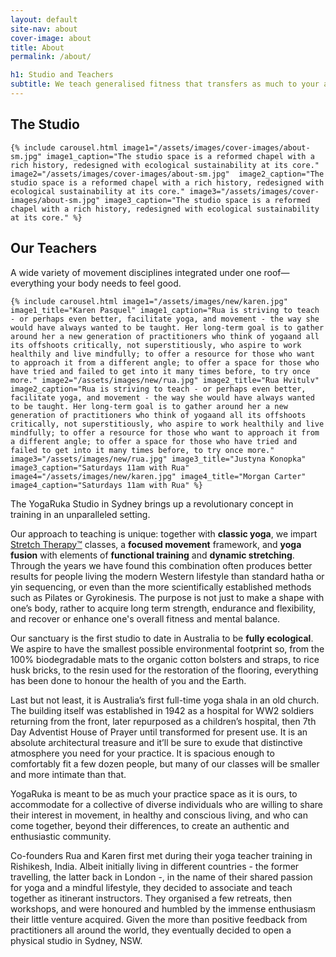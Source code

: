 ```yaml
---
layout: default
site-nav: about
cover-image: about
title: About
permalink: /about/

h1: Studio and Teachers
subtitle: We teach generalised fitness that transfers as much to your athletic adventures as to your daily life.
---
```


<section>
	<h2>The Studio</h2>

	{% include carousel.html image1="/assets/images/cover-images/about-sm.jpg" image1_caption="The studio space is a reformed chapel with a rich history, redesigned with ecological sustainability at its core." image2="/assets/images/cover-images/about-sm.jpg"  image2_caption="The studio space is a reformed chapel with a rich history, redesigned with ecological sustainability at its core." image3="/assets/images/cover-images/about-sm.jpg" image3_caption="The studio space is a reformed chapel with a rich history, redesigned with ecological sustainability at its core." %}
</section>

<section>
	<h2>Our Teachers</h2>
	<p class="subtitle">A wide variety of movement disciplines integrated under one roof—everything your body needs to feel good.</p>

	{% include carousel.html image1="/assets/images/new/karen.jpg" image1_title="Karen Pasquel" image1_caption="Rua is striving​ to teach - or perhaps even better, facilitate yoga, and movement - the way​ she would have always wanted to be taught. ​Her long-term goal is to gather around ​her a new generation of practitioners who think of yoga​​and all its​ ​offshoots critically, not superstitiously, who aspire to work healthily and live mindfully; to offer a resource for those who want to approach it from a different angle; to offer a space for those who have tried and failed to get into it many times before, to try once more." image2="/assets/images/new/rua.jpg" image2_title="Rua Hvitulv" image2_caption="Rua is striving​ to teach - or perhaps even better, facilitate yoga, and movement - the way​ she would have always wanted to be taught. ​Her long-term goal is to gather around ​her a new generation of practitioners who think of yoga​​and all its​ ​offshoots critically, not superstitiously, who aspire to work healthily and live mindfully; to offer a resource for those who want to approach it from a different angle; to offer a space for those who have tried and failed to get into it many times before, to try once more." image3="/assets/images/new/rua.jpg" image3_title="Justyna Konopka" image3_caption="Saturdays 11am with Rua" image4="/assets/images/new/karen.jpg" image4_title="Morgan Carter" image4_caption="Saturdays 11am with Rua" %}
</section>

<section markdown="1">
The YogaRuka Studio in Sydney brings up a revolutionary concept in training in an unparalleled setting. 

Our approach to teaching is unique: together with <strong>classic yoga</strong>, we impart [Stretch Therapy™](https://stretchtherapy.net/) classes, a <strong>focused movement</strong> framework, and <strong>yoga fusion</strong> with elements of <strong>functional training</strong> and <strong>dynamic stretching</strong>. Through the years we have found this combination often produces better results for people living the modern Western lifestyle than standard hatha or yin sequencing, or even than the more scientifically established methods such as Pilates or Gyrokinesis. The purpose is not just to make a shape with one’s body, rather to acquire long term strength, endurance and flexibility, and recover or enhance one's overall fitness and mental balance. 

Our sanctuary is the first studio to date in Australia to be <strong>fully ecological</strong>. We aspire to have the smallest possible environmental footprint so, from the 100% biodegradable mats to the organic cotton bolsters and straps, to rice husk bricks, to the resin used for the restoration of the flooring, everything has been done to honour the health of you and the Earth.

Last but not least, it is Australia’s first full-time yoga shala in an old church.
The building itself was established in 1942 as a hospital for WW2 soldiers returning from the front, later repurposed as a children’s hospital, then 7th Day Adventist House of Prayer until transformed for present use. It is an absolute architectural treasure and it’ll be sure to exude that distinctive atmosphere you need for your practice. It is spacious enough to comfortably fit a few dozen people, but many of our classes will be smaller and more intimate than that.

YogaRuka is meant to be as much your practice space as it is ours, to accommodate for a collective of diverse individuals who are willing to share their interest in movement, in healthy and conscious living, and who can come together, beyond their differences, to create an authentic and enthusiastic community.

Co-founders Rua and Karen first met during their yoga teacher training in Rishikesh, India. Albeit initially living in different countries - the former travelling, the latter back in London -, in the name of their shared passion for yoga and a mindful lifestyle, they decided to associate and teach together as itinerant instructors. They organised a few retreats, then workshops, and were honoured and humbled by the immense enthusiasm their little venture acquired. Given the more than positive feedback from practitioners all around the world, they eventually decided to open a physical studio in Sydney, NSW.
</section>